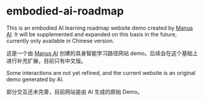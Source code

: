 # embodied-ai-roadmap
This is an embodied AI learning roadmap website demo created by [Manus AI](https://manus.im/). It will be supplemented and expanded on this basis in the future, currently only available in Chinese version.

这是一个由 [Manus AI](https://manus.im/) 创建的具身智能学习路径网站 demo。后续会在这个基础上进行补充扩展，目前只有中文版。

Some interactions are not yet refined, and the current website is an original demo generated by AI.

部分交互还未完善，目前网站是由 AI 生成的原始 Demo。
